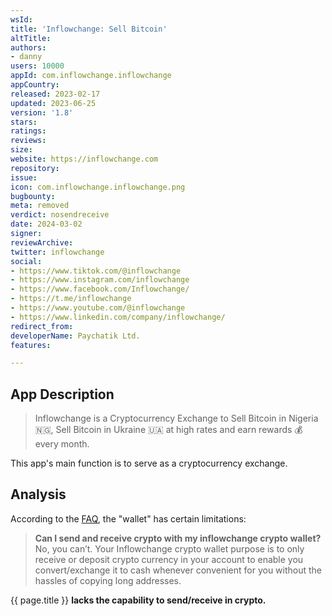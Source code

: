 ```yaml
---
wsId: 
title: 'Inflowchange: Sell Bitcoin'
altTitle: 
authors:
- danny
users: 10000
appId: com.inflowchange.inflowchange
appCountry: 
released: 2023-02-17
updated: 2023-06-25
version: '1.8'
stars: 
ratings: 
reviews: 
size: 
website: https://inflowchange.com
repository: 
issue: 
icon: com.inflowchange.inflowchange.png
bugbounty: 
meta: removed
verdict: nosendreceive
date: 2024-03-02
signer: 
reviewArchive: 
twitter: inflowchange
social:
- https://www.tiktok.com/@inflowchange
- https://www.instagram.com/inflowchange
- https://www.facebook.com/Inflowchange/
- https://t.me/inflowchange
- https://www.youtube.com/@inflowchange
- https://www.linkedin.com/company/inflowchange/
redirect_from: 
developerName: Paychatik Ltd.
features: 

---
```


## App Description

> Inflowchange is a Cryptocurrency Exchange to Sell Bitcoin in Nigeria 🇳🇬, Sell Bitcoin in Ukraine 🇺🇦 at high rates and earn rewards 💰 every month.

This app's main function is to serve as a cryptocurrency exchange.

## Analysis

According to the [FAQ](https://inflowchange.com/), the "wallet" has certain limitations:

> **Can I send and receive crypto with my inflowchange crypto wallet?**
> No, you can’t. Your Inflowchange crypto wallet purpose is to only receive or deposit crypto currency in your account to enable you convert/exchange it to cash whenever convenient for you without the hassles of copying long addresses.

{{ page.title }} **lacks the capability to send/receive in crypto.**
